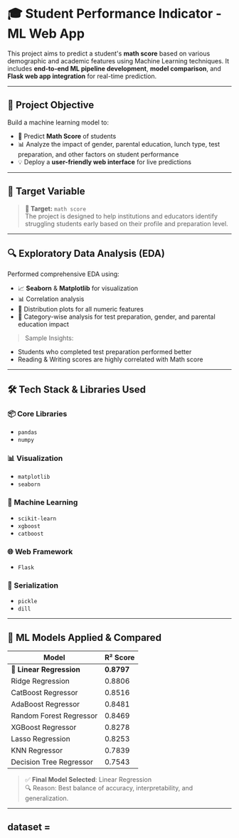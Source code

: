 # 🎓 Student Performance Indicator - ML Web App

This project aims to predict a student's **math score** based on various demographic and academic features using Machine Learning techniques. It includes **end-to-end ML pipeline development**, **model comparison**, and **Flask web app integration** for real-time prediction.

---

## 📌 Project Objective

Build a machine learning model to:
- 🎯 Predict **Math Score** of students
- 📊 Analyze the impact of gender, parental education, lunch type, test preparation, and other factors on student performance
- 💡 Deploy a **user-friendly web interface** for live predictions

---

## 🧪 Target Variable

> **🎯 Target:** `math score`  
> The project is designed to help institutions and educators identify struggling students early based on their profile and preparation level.

---

## 🔍 Exploratory Data Analysis (EDA)

Performed comprehensive EDA using:
- 📈 **Seaborn** & **Matplotlib** for visualization
- 📊 Correlation analysis
- 🧮 Distribution plots for all numeric features
- 🎯 Category-wise analysis for test preparation, gender, and parental education impact

> Sample Insights:
- Students who completed test preparation performed better
- Reading & Writing scores are highly correlated with Math score

---

## 🛠 Tech Stack & Libraries Used

### 📦 Core Libraries
- `pandas`
- `numpy`

### 📊 Visualization
- `matplotlib`
- `seaborn`

### 🧠 Machine Learning
- `scikit-learn`
- `xgboost`
- `catboost`

### 🌐 Web Framework
- `Flask`

### 🧪 Serialization
- `pickle`
- `dill`

---

## 🧠 ML Models Applied & Compared

| Model                    | R² Score |
|--------------------------|----------|
| 🥇 **Linear Regression**     | **0.8797** |
| Ridge Regression         | 0.8806 |
| CatBoost Regressor       | 0.8516 |
| AdaBoost Regressor       | 0.8481 |
| Random Forest Regressor  | 0.8469 |
| XGBoost Regressor        | 0.8278 |
| Lasso Regression         | 0.8253 |
| KNN Regressor            | 0.7839 |
| Decision Tree Regressor  | 0.7543 |

> ✅ **Final Model Selected**: Linear Regression  
> 🔍 Reason: Best balance of accuracy, interpretability, and generalization.

---

## dataset =

